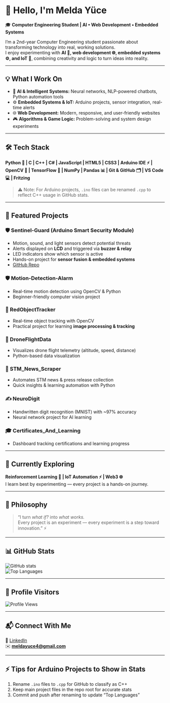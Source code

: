 # 👋 Hello, I'm Melda Yüce

🎓 **Computer Engineering Student | AI • Web Development • Embedded Systems**  

I’m a 2nd-year Computer Engineering student passionate about transforming technology into real, working solutions.  
I enjoy experimenting with **AI 🤖, web development 🌐, embedded systems ⚙️, and IoT 🌟**, combining creativity and logic to turn ideas into reality.  

---

## 💡 What I Work On
- 🤖 **AI & Intelligent Systems:** Neural networks, NLP-powered chatbots, Python automation tools  
- ⚙️ **Embedded Systems & IoT:** Arduino projects, sensor integration, real-time alerts  
- 🌐 **Web Development:** Modern, responsive, and user-friendly websites  
- 🎮 **Algorithms & Game Logic:** Problem-solving and system design experiments  

---

## 🛠 Tech Stack
**Python 🐍 | C | C++ | C# | JavaScript | HTML5 | CSS3 | Arduino IDE ⚡ | OpenCV 📸 | TensorFlow 🧠 | NumPy | Pandas 📊 | Git & GitHub 🗂 | VS Code 💻 | Fritzing**  

> ⚠️ Note: For Arduino projects, `.ino` files can be renamed `.cpp` to reflect C++ usage in GitHub stats.

---

## 🚀 Featured Projects

### 🛡️ Sentinel-Guard (Arduino Smart Security Module)
- Motion, sound, and light sensors detect potential threats  
- Alerts displayed on **LCD** and triggered via **buzzer & relay**  
- LED indicators show which sensor is active  
- Hands-on project for **sensor fusion & embedded systems**  
- [GitHub Repo](https://github.com/MeldaYuceee/Sentinel-Guard)

### 🛡️ Motion-Detection-Alarm
- Real-time motion detection using OpenCV & Python  
- Beginner-friendly computer vision project  

### 🔴 RedObjectTracker
- Real-time object tracking with OpenCV  
- Practical project for learning **image processing & tracking**

### 🚁 DroneFlightData
- Visualizes drone flight telemetry (altitude, speed, distance)  
- Python-based data visualization  

### 📰 STM_News_Scraper
- Automates STM news & press release collection  
- Quick insights & learning automation with Python  

### ✍️ NeuroDigit
- Handwritten digit recognition (MNIST) with ~97% accuracy  
- Neural network project for AI learning  

### 🎓 Certificates_And_Learning
- Dashboard tracking certifications and learning progress  

---

## 🌱 Currently Exploring
**Reinforcement Learning 🤖 | IoT Automation ⚡ | Web3 🌐**  
I learn best by experimenting — every project is a hands-on journey.  

---

## 💬 Philosophy
> “I turn *what if?* into *what works.*  
> Every project is an experiment — every experiment is a step toward innovation.” ⚡  

---

## 📊 GitHub Stats
![GitHub stats](https://github-readme-stats.vercel.app/api?username=MeldaYuceee&show_icons=true&theme=radical)  
![Top Languages](https://github-readme-stats.vercel.app/api/top-langs/?username=MeldaYuceee&layout=compact&theme=radical)

---

## 👀 Profile Visitors
![Profile Views](https://komarev.com/ghpvc/?username=MeldaYuceee&color=blue)

---

## 📬 Connect With Me
📎 [LinkedIn](https://www.linkedin.com/in/melda-y%C3%BCce-35411333b/)  
✉️ **meldayuce4@gmail.com**

---

## ⚡ Tips for Arduino Projects to Show in Stats
1. Rename `.ino` files to `.cpp` for GitHub to classify as C++  
2. Keep main project files in the repo root for accurate stats  
3. Commit and push after renaming to update “Top Languages”
